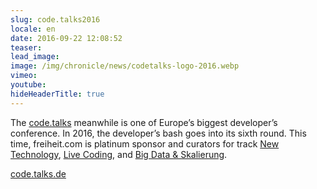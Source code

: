 ```yaml
---
slug: code.talks2016
locale: en
date: 2016-09-22 12:08:52
teaser:
lead_image:
image: /img/chronicle/news/codetalks-logo-2016.webp
vimeo:
youtube:
hideHeaderTitle: true
---
```


The [code.talks](https://www.codetalks.de) meanwhile is one of Europe’s biggest developer’s conference. In 2016, the developer’s bash goes into its sixth round. This time, freiheit.com is platinum sponsor and curators for track [New Technology](https://www.codetalks.de/2016/programm?track=72), [Live Coding](https://www.codetalks.de/2016/programm?track=162), and [Big Data & Skalierung](https://www.codetalks.de/2016/programm?track=122).

[code.talks.de](https://www.codetalks.de/)


